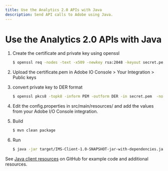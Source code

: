 ```yaml
---
title: Use the Analytics 2.0 APIs with Java
description: Send API calls to Adobe using Java.
---
```


# Use the Analytics 2.0 APIs with Java

1. Create the certificate and private key using openssl

   ```sh
   $ openssl req -nodes -text -x509 -newkey rsa:2048 -keyout secret.pem -out certificate.pem -days 356
   ```

1. Upload the certificate.pem in Adobe IO Console > Your Integration > Public keys

1. convert private key to DER format

   ```sh
   $ openssl pkcs8 -topk8 -inform PEM -outform DER -in secret.pem  -nocrypt > secret.key
   ```

1. Edit the config.properties in src/main/resources/ and add the values from your Adobe I/O Console integration.

1. Build

   ```sh
   $ mvn clean package
   ```

1. Run

   ```sh
   $ java -jar target/IMS-Client-1.0-SNAPSHOT-jar-with-dependencies.jar
   ```

See [Java client resources](https://github.com/AdobeDocs/analytics-apis/tree/main/src/resources/java/) on GitHub for example code and additional resources.
